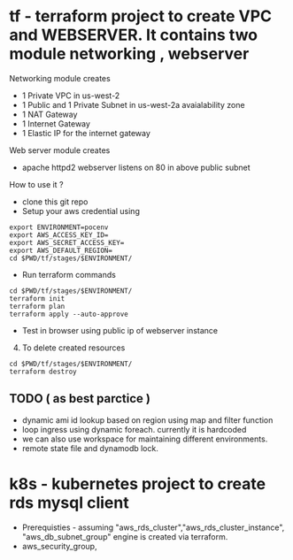 # tf - terraform project to create VPC and WEBSERVER. It contains two module networking , webserver

Networking module creates 

- 1 Private VPC in us-west-2
- 1 Public and 1 Private Subnet in us-west-2a avaialability zone
- 1 NAT Gateway
- 1 Internet Gateway
- 1 Elastic IP for the internet gateway

Web server module creates
- apache httpd2 webserver listens on 80 in above public subnet

How to use it ?
- clone this git repo
- Setup your aws credential using
```
export ENVIRONMENT=pocenv
export AWS_ACCESS_KEY_ID=
export AWS_SECRET_ACCESS_KEY=
export AWS_DEFAULT_REGION=
cd $PWD/tf/stages/$ENVIRONMENT/

```
- Run terraform commands

```
cd $PWD/tf/stages/$ENVIRONMENT/
terraform init
terraform plan
terraform apply --auto-approve

```
- Test in browser using public ip of webserver instance

4. To delete created resources

```
cd $PWD/tf/stages/$ENVIRONMENT/
terraform destroy
```
 
## TODO ( as best parctice )

* dynamic ami id lookup based on region using map and filter function
* loop ingress using dynamic foreach. currently it is hardcoded
* we can also use workspace for maintaining different environments.
* remote state file and dynamodb lock.

# k8s - kubernetes project to create rds mysql client 

- Prerequisties - assuming "aws_rds_cluster","aws_rds_cluster_instance", "aws_db_subnet_group" engine is created via terraform.
- aws_security_group,
